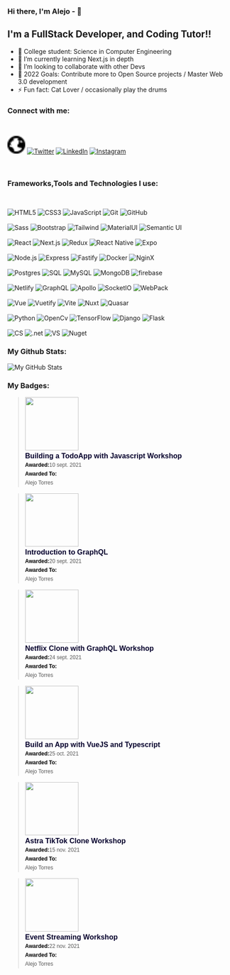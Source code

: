 
### Hi there, I'm Alejo - 👋 

## I'm a FullStack Developer, and Coding Tutor!!

- 🚀 College student: Science in Computer Engineering
- 🌱 I’m currently learning Next.js in depth
- 👯 I’m looking to collaborate with other Devs
- 🥅 2022 Goals: Contribute more to Open Source projects / Master Web 3.0 development 
- ⚡ Fun fact: Cat Lover / occasionally play the drums


### Connect with me:

<br />

[<img  alt="https://react-ssr-personal-portfolio.vercel.app/" width="40px" src="https://raw.githubusercontent.com/iconic/open-iconic/master/svg/globe.svg" />][website]
[<img  alt="Twitter" width="40px" src="https://cdn.jsdelivr.net/npm/simple-icons@v3/icons/twitter.svg" />][twitter]
[<img  alt="LinkedIn" width="40px" src="https://cdn.jsdelivr.net/npm/simple-icons@v3/icons/linkedin.svg" />][linkedin]
[<img  alt="Instagram" width="40px" src="https://cdn.jsdelivr.net/npm/simple-icons@v3/icons/instagram.svg" />][instagram]


<br />

### Frameworks,Tools and Technologies I use:
<br />

<p float="left">
<img  alt="HTML5"  src="https://img.shields.io/badge/HTML5-E34F26?style=for-the-badge&logo=html5&logoColor=white" />
<img  alt="CSS3"  src="https://img.shields.io/badge/CSS3-1572B6?style=for-the-badge&logo=css3&logoColor=white" />
<img  alt="JavaScript"  src="https://img.shields.io/badge/JavaScript-323330?style=for-the-badge&logo=javascript&logoColor=F7DF1E" />
<img  alt="Git"  src="https://img.shields.io/badge/GIT-E44C30?style=for-the-badge&logo=git&logoColor=white" />
<img  alt="GitHub"  src="https://img.shields.io/badge/GitHub-100000?style=for-the-badge&logo=github&logoColor=white" />


<br />
<br />

<img  alt="Sass"  src="https://img.shields.io/badge/Sass-CC6699?style=for-the-badge&logo=sass&logoColor=white" />
<img alt="Bootstrap" src="https://img.shields.io/badge/Bootstrap-563D7C?style=for-the-badge&logo=bootstrap&logoColor=white" />
<img  alt="Tailwind"  src="https://img.shields.io/badge/Tailwind_CSS-38B2AC?style=for-the-badge&logo=tailwind-css&logoColor=white" />
<img alt="MaterialUI" src="https://img.shields.io/badge/Material%20Ui-007FFF?style=for-the-badge&logo=mui&logoColor=white" />
<img alt="Semantic UI" src="https://img.shields.io/badge/semantic%20ui%20react-35BDB2?style=for-the-badge&logo=semanticuireact&logoColor=white" />

<br />
<br />

<img  alt="React"  src="https://img.shields.io/badge/React-20232A?style=for-the-badge&logo=react&logoColor=61DAFB" />
<img  alt="Next.js"  src="https://img.shields.io/badge/next.js-000000?style=for-the-badge&logo=nextdotjs&logoColor=white" />
<img alt="Redux"src="https://img.shields.io/badge/Redux-593D88?style=for-the-badge&logo=redux&logoColor=white" />
<img  alt="React Native"  src="https://img.shields.io/badge/React_Native-20232A?style=for-the-badge&logo=react&logoColor=61DAFB" />
<img  alt="Expo"  src="https://img.shields.io/badge/Expo-1B1F23?style=for-the-badge&logo=expo&logoColor=white" />


<br />
<br />

<img  alt="Node.js"  src="https://img.shields.io/badge/Node.js-339933?style=for-the-badge&logo=nodedotjs&logoColor=white" />
<img alt="Express" src="https://img.shields.io/badge/Express.js-000000?style=for-the-badge&logo=express&logoColor=white"/>
<img alt="Fastify" src="https://img.shields.io/badge/fastify-202020?style=for-the-badge&logo=fastify&logoColor=white"/>
<img alt="Docker" src="https://img.shields.io/badge/Docker-2CA5E0?style=for-the-badge&logo=docker&logoColor=white"/>
<img alt="NginX" src="https://img.shields.io/badge/Nginx-009639?style=for-the-badge&logo=nginx&logoColor=white"/>

<br />
<br />

<img alt="Postgres" src="https://img.shields.io/badge/PostgreSQL-316192?style=for-the-badge&logo=postgresql&logoColor=white" />
<img  alt="SQL"  src="https://img.shields.io/badge/Microsoft_SQL_Server-CC2927?style=for-the-badge&logo=microsoft-sql-server&logoColor=white" />
<img  alt="MySQL"  src="https://img.shields.io/badge/MySQL-005C84?style=for-the-badge&logo=mysql&logoColor=white" />
<img  alt="MongoDB"  src="https://img.shields.io/badge/MongoDB-4EA94B?style=for-the-badge&logo=mongodb&logoColor=white" />
<img alt="firebase" src="https://img.shields.io/badge/firebase-ffca28?style=for-the-badge&logo=firebase&logoColor=black"/>

<br />
<br />


<img  alt="Netlify"  src="https://img.shields.io/badge/Netlify-00C7B7?style=for-the-badge&logo=netlify&logoColor=white" />
<img  alt="GraphQL"  src="https://img.shields.io/badge/GraphQl-E10098?style=for-the-badge&logo=graphql&logoColor=white" />
<img  alt="Apollo"  src="https://img.shields.io/badge/Apollo%20GraphQL-311C87?&style=for-the-badge&logo=Apollo%20GraphQL&logoColor=white" />
<img alt="SocketIO"src="https://img.shields.io/badge/Socket.io-010101?&style=for-the-badge&logo=Socket.io&logoColor=white"/>
<img alt="WebPack" src="https://img.shields.io/badge/Webpack-8DD6F9?style=for-the-badge&logo=Webpack&logoColor=white" />

<br />
<br />

<img  alt="Vue"  src="https://img.shields.io/badge/Vue.js-35495E?style=for-the-badge&logo=vuedotjs&logoColor=4FC08D" />
<img alt="Vuetify" src="https://img.shields.io/badge/Vuetify-1867C0?style=for-the-badge&logo=vuetify&logoColor=white" />
<img  alt="Vite"  src="https://img.shields.io/badge/Vite-B73BFE?style=for-the-badge&logo=vite&logoColor=FFD62E" />
<img  alt="Nuxt"  src="https://img.shields.io/badge/nuxt.js-00C58E?style=for-the-badge&logo=nuxtdotjs&logoColor=white" />
<img alt="Quasar" src= "https://img.shields.io/badge/Quasar-1976D2?style=for-the-badge&logo=quasar&logoColor=white">

<br />
<br />

<img  alt="Python"  src="https://img.shields.io/badge/Python-FFD43B?style=for-the-badge&logo=python&logoColor=darkgreen" />
<img  alt="OpenCv"  src="https://img.shields.io/badge/OpenCV-27338e?style=for-the-badge&logo=OpenCV&logoColor=white" />
<img alt="TensorFlow" src="https://img.shields.io/badge/TensorFlow-FF6F00?style=for-the-badge&logo=TensorFlow&logoColor=white" />
<img alt="Django" src="https://img.shields.io/badge/Django-092E20?style=for-the-badge&logo=django&logoColor=green" />
<img alt="Flask" src="https://img.shields.io/badge/Flask-000000?style=for-the-badge&logo=flask&logoColor=white" /> 

<br />
<br />

<img alt="CS" src="https://img.shields.io/badge/C%23-239120?style=for-the-badge&logo=c-sharp&logoColor=white" />
<img alt=".net" src="https://img.shields.io/badge/.NET-512BD4?style=for-the-badge&logo=dotnet&logoColor=white" />
<img alt="VS" src="https://img.shields.io/badge/Visual_Studio-5C2D91?style=for-the-badge&logo=visual%20studio&logoColor=white" />
<img alt="Nuget" src="https://img.shields.io/badge/NuGet-004880?style=for-the-badge&logo=nuget&logoColor=white" />
<p/>


### My Github Stats:


![My GitHub Stats](https://github-readme-stats.vercel.app/api?username=AlejoTorres2001&show_icons=true&count_private=true)


### My Badges:

<p float="left">
<blockquote class="badgr-badge" style="font-family: Helvetica, Roboto, &quot;Segoe UI&quot;, Calibri, sans-serif;"><a href="https://api.badgr.io/public/assertions/9LCsS9AVSiaZOtCu-yNf9w"><img width="120px" height="120px" src="https://api.badgr.io/public/assertions/9LCsS9AVSiaZOtCu-yNf9w/image"></a><p class="badgr-badge-name" style="hyphens: auto; overflow-wrap: break-word; word-wrap: break-word;margin: 0; font-size: 16px; font-weight: 600; font-style: normal; font-stretch: normal; line-height: 1.25; letter-spacing: normal; text-align: left; color: #05012c;">Building a TodoApp with Javascript Workshop</p><p class="badgr-badge-date" style="margin: 0; font-size: 12px; font-style: normal; font-stretch: normal; line-height: 1.67; letter-spacing: normal; text-align: left; color: #555555;"><strong style="font-size: 12px; font-weight: bold; font-style: normal; font-stretch: normal; line-height: 1.67; letter-spacing: normal; text-align: left; color: #000;">Awarded:</strong>10 sept. 2021</p><p class="badgr-badge-recipient" style="margin: 0; font-size: 12px; font-style: normal; font-stretch: normal; line-height: 1.67; letter-spacing: normal; text-align: left; color: #555555;"><strong style="font-size: 12px; font-weight: bold; font-style: normal; font-stretch: normal; line-height: 1.67; letter-spacing: normal; text-align: left; color: #000;">Awarded To:</strong><span style="display: block;"> Alejo Torres</span></p></blockquote>

<blockquote class="badgr-badge" style="font-family: Helvetica, Roboto, &quot;Segoe UI&quot;, Calibri, sans-serif;"><a href="https://api.badgr.io/public/assertions/Vs-epAjIR1iqQa7xOHEB2A"><img width="120px" height="120px" src="https://api.badgr.io/public/assertions/Vs-epAjIR1iqQa7xOHEB2A/image"></a><p class="badgr-badge-name" style="hyphens: auto; overflow-wrap: break-word; word-wrap: break-word;margin: 0; font-size: 16px; font-weight: 600; font-style: normal; font-stretch: normal; line-height: 1.25; letter-spacing: normal; text-align: left; color: #05012c;">Introduction to GraphQL</p><p class="badgr-badge-date" style="margin: 0; font-size: 12px; font-style: normal; font-stretch: normal; line-height: 1.67; letter-spacing: normal; text-align: left; color: #555555;"><strong style="font-size: 12px; font-weight: bold; font-style: normal; font-stretch: normal; line-height: 1.67; letter-spacing: normal; text-align: left; color: #000;">Awarded:</strong>20 sept. 2021</p><p class="badgr-badge-recipient" style="margin: 0; font-size: 12px; font-style: normal; font-stretch: normal; line-height: 1.67; letter-spacing: normal; text-align: left; color: #555555;"><strong style="font-size: 12px; font-weight: bold; font-style: normal; font-stretch: normal; line-height: 1.67; letter-spacing: normal; text-align: left; color: #000;">Awarded To:</strong><span style="display: block;"> Alejo Torres</span></p></blockquote>

<blockquote class="badgr-badge" style="font-family: Helvetica, Roboto, &quot;Segoe UI&quot;, Calibri, sans-serif;"><a href="https://api.badgr.io/public/assertions/QjjpNAZcRKevsxdvZvfaNg?identity__email=torres.alejo2001%40gmail.com"><img width="120px" height="120px" src="https://api.badgr.io/public/assertions/QjjpNAZcRKevsxdvZvfaNg/image"></a><p class="badgr-badge-name" style="hyphens: auto; overflow-wrap: break-word; word-wrap: break-word;margin: 0; font-size: 16px; font-weight: 600; font-style: normal; font-stretch: normal; line-height: 1.25; letter-spacing: normal; text-align: left; color: #05012c;">Netflix Clone with GraphQL Workshop</p><p class="badgr-badge-date" style="margin: 0; font-size: 12px; font-style: normal; font-stretch: normal; line-height: 1.67; letter-spacing: normal; text-align: left; color: #555555;"><strong style="font-size: 12px; font-weight: bold; font-style: normal; font-stretch: normal; line-height: 1.67; letter-spacing: normal; text-align: left; color: #000;">Awarded:</strong>24 sept. 2021</p><p class="badgr-badge-recipient" style="margin: 0; font-size: 12px; font-style: normal; font-stretch: normal; line-height: 1.67; letter-spacing: normal; text-align: left; color: #555555;"><strong style="font-size: 12px; font-weight: bold; font-style: normal; font-stretch: normal; line-height: 1.67; letter-spacing: normal; text-align: left; color: #000;">Awarded To:</strong><span style="display: block;"> Alejo Torres</span></p></blockquote>

<blockquote class="badgr-badge" style="font-family: Helvetica, Roboto, &quot;Segoe UI&quot;, Calibri, sans-serif;"><a href="https://api.badgr.io/public/assertions/3hSqyYF3QzWoL6-Dwx84dQ?identity__email=torres.alejo2001%40gmail.com"><img width="120px" height="120px" src="https://api.badgr.io/public/assertions/3hSqyYF3QzWoL6-Dwx84dQ/image"></a><p class="badgr-badge-name" style="hyphens: auto; overflow-wrap: break-word; word-wrap: break-word;margin: 0; font-size: 16px; font-weight: 600; font-style: normal; font-stretch: normal; line-height: 1.25; letter-spacing: normal; text-align: left; color: #05012c;">Build an App with VueJS and Typescript</p><p class="badgr-badge-date" style="margin: 0; font-size: 12px; font-style: normal; font-stretch: normal; line-height: 1.67; letter-spacing: normal; text-align: left; color: #555555;"><strong style="font-size: 12px; font-weight: bold; font-style: normal; font-stretch: normal; line-height: 1.67; letter-spacing: normal; text-align: left; color: #000;">Awarded:</strong>25 oct. 2021</p><p class="badgr-badge-recipient" style="margin: 0; font-size: 12px; font-style: normal; font-stretch: normal; line-height: 1.67; letter-spacing: normal; text-align: left; color: #555555;"><strong style="font-size: 12px; font-weight: bold; font-style: normal; font-stretch: normal; line-height: 1.67; letter-spacing: normal; text-align: left; color: #000;">Awarded To:</strong><span style="display: block;"> Alejo Torres</span></p></blockquote>

<blockquote class="badgr-badge" style="font-family: Helvetica, Roboto, &quot;Segoe UI&quot;, Calibri, sans-serif;"><a href="https://api.badgr.io/public/assertions/zFpQb577RI-VeKbGFDaOqg?identity__email=torres.alejo2001%40gmail.com"><img width="120px" height="120px" src="https://api.badgr.io/public/assertions/zFpQb577RI-VeKbGFDaOqg/image"></a><p class="badgr-badge-name" style="hyphens: auto; overflow-wrap: break-word; word-wrap: break-word;margin: 0; font-size: 16px; font-weight: 600; font-style: normal; font-stretch: normal; line-height: 1.25; letter-spacing: normal; text-align: left; color: #05012c;">Astra TikTok Clone Workshop</p><p class="badgr-badge-date" style="margin: 0; font-size: 12px; font-style: normal; font-stretch: normal; line-height: 1.67; letter-spacing: normal; text-align: left; color: #555555;"><strong style="font-size: 12px; font-weight: bold; font-style: normal; font-stretch: normal; line-height: 1.67; letter-spacing: normal; text-align: left; color: #000;">Awarded:</strong>15 nov. 2021</p><p class="badgr-badge-recipient" style="margin: 0; font-size: 12px; font-style: normal; font-stretch: normal; line-height: 1.67; letter-spacing: normal; text-align: left; color: #555555;"><strong style="font-size: 12px; font-weight: bold; font-style: normal; font-stretch: normal; line-height: 1.67; letter-spacing: normal; text-align: left; color: #000;">Awarded To:</strong><span style="display: block;"> Alejo Torres</span></p></blockquote>

<blockquote class="badgr-badge" style="font-family: Helvetica, Roboto, &quot;Segoe UI&quot;, Calibri, sans-serif;"><a href="https://api.badgr.io/public/assertions/ardud1z8QI-s79TNBby1YA?identity__email=torres.alejo2001%40gmail.com"><img width="120px" height="120px" src="https://api.badgr.io/public/assertions/ardud1z8QI-s79TNBby1YA/image"></a><p class="badgr-badge-name" style="hyphens: auto; overflow-wrap: break-word; word-wrap: break-word;margin: 0; font-size: 16px; font-weight: 600; font-style: normal; font-stretch: normal; line-height: 1.25; letter-spacing: normal; text-align: left; color: #05012c;">Event Streaming Workshop</p><p class="badgr-badge-date" style="margin: 0; font-size: 12px; font-style: normal; font-stretch: normal; line-height: 1.67; letter-spacing: normal; text-align: left; color: #555555;"><strong style="font-size: 12px; font-weight: bold; font-style: normal; font-stretch: normal; line-height: 1.67; letter-spacing: normal; text-align: left; color: #000;">Awarded:</strong>22 nov. 2021</p><p class="badgr-badge-recipient" style="margin: 0; font-size: 12px; font-style: normal; font-stretch: normal; line-height: 1.67; letter-spacing: normal; text-align: left; color: #555555;"><strong style="font-size: 12px; font-weight: bold; font-style: normal; font-stretch: normal; line-height: 1.67; letter-spacing: normal; text-align: left; color: #000;">Awarded To:</strong><span style="display: block;"> Alejo Torres</span></p></blockquote>

<p/>

[website]: https://react-ssr-personal-portfolio.vercel.app/
[linkedin]: https://www.linkedin.com/in/alejo-torres-919b9921b/
[twitter]: https://twitter.com/alejotorres2001
[instagram]: https://instagram.com/alejootorres
